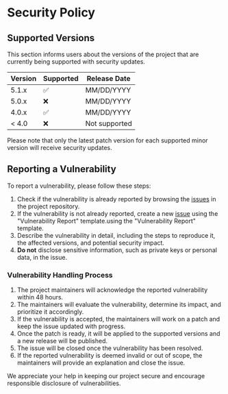 # Security Policy

## Supported Versions

This section informs users about the versions of the project that are currently being supported with security updates.

| Version | Supported | Release Date  |
| ------- | --------- | ------------- |
| 5.1.x   | ✅        | MM/DD/YYYY    |
| 5.0.x   | ❌        | MM/DD/YYYY    |
| 4.0.x   | ✅        | MM/DD/YYYY    |
| < 4.0   | ❌        | Not supported |

Please note that only the latest patch version for each supported minor version will receive security updates.

## Reporting a Vulnerability

To report a vulnerability, please follow these steps:

1. Check if the vulnerability is already reported by browsing the [issues](https://github.com/HarrisFauntleroy/alchemical-finance/issues) in the project repository.
2. If the vulnerability is not already reported, create a new [issue](https://github.com/harrisfauntleroy/alchemical-finance/issues/new) using the "Vulnerability Report" template.using the "Vulnerability Report" template.
3. Describe the vulnerability in detail, including the steps to reproduce it, the affected versions, and potential security impact.
4. **Do not** disclose sensitive information, such as private keys or personal data, in the issue.

### Vulnerability Handling Process

1. The project maintainers will acknowledge the reported vulnerability within 48 hours.
2. The maintainers will evaluate the vulnerability, determine its impact, and prioritize it accordingly.
3. If the vulnerability is accepted, the maintainers will work on a patch and keep the issue updated with progress.
4. Once the patch is ready, it will be applied to the supported versions and a new release will be published.
5. The issue will be closed once the vulnerability has been resolved.
6. If the reported vulnerability is deemed invalid or out of scope, the maintainers will provide an explanation and close the issue.

We appreciate your help in keeping our project secure and encourage responsible disclosure of vulnerabilities.
